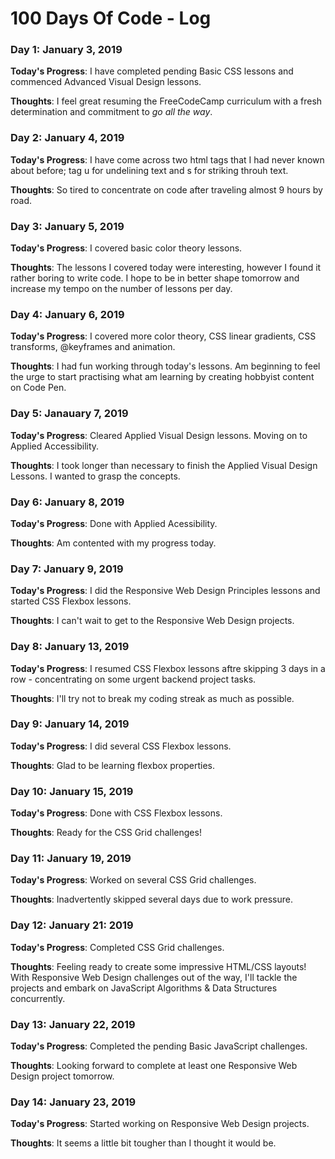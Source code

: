 # 100 Days Of Code - Log

### Day 1: January 3, 2019

**Today's Progress**: I have completed pending Basic CSS lessons and commenced Advanced Visual Design lessons.

**Thoughts**: I feel great resuming the FreeCodeCamp curriculum with a fresh determination and commitment to _go all the way_.

### Day 2: January 4, 2019

**Today's Progress**: I have come across two html tags that I had never known about before; tag u for undelining text and s for striking throuh text.

**Thoughts**: So tired to concentrate on code after traveling almost 9 hours by road.

### Day 3: January 5, 2019

**Today's Progress**: I covered basic color theory lessons.

**Thoughts**: The lessons I covered today were interesting, however I found it rather boring to write code. I hope to be in better shape tomorrow and increase my tempo on the number of lessons per day.

### Day 4: January 6, 2019

**Today's Progress**: I covered more color theory, CSS linear gradients, CSS transforms, @keyframes and animation.

**Thoughts**: I had fun working through today's lessons. Am beginning to feel the urge to start practising what am learning by creating hobbyist content on Code Pen.

### Day 5: Janauary 7, 2019

**Today's Progress**: Cleared Applied Visual Design lessons. Moving on to Applied Accessibility.

**Thoughts**: I took longer than necessary to finish the Applied Visual Design Lessons. I wanted to grasp the concepts.

### Day 6: January 8, 2019

**Today's Progress**: Done with Applied Acessibility.

**Thoughts**: Am contented with my progress today.

### Day 7: January 9, 2019

**Today's Progress**: I did the Responsive Web Design Principles lessons and started CSS Flexbox lessons.

**Thoughts**: I can't wait to get to the Responsive Web Design projects.

### Day 8: January 13, 2019

**Today's Progress**: I resumed CSS Flexbox lessons aftre skipping 3 days in a row - concentrating on some urgent backend project tasks.

**Thoughts**: I'll try not to break my coding streak as much as possible.

### Day 9: January 14, 2019

**Today's Progress**: I did several CSS Flexbox lessons.

**Thoughts**: Glad to be learning flexbox properties.

### Day 10: January 15, 2019

**Today's Progress**: Done with CSS Flexbox lessons.

**Thoughts**: Ready for the CSS Grid challenges!

### Day 11: January 19, 2019

**Today's Progress**: Worked on several CSS Grid challenges.

**Thoughts**: Inadvertently skipped several days due to work pressure.

### Day 12: January 21: 2019

**Today's Progress**: Completed CSS Grid challenges.

**Thoughts**: Feeling ready to create some impressive HTML/CSS layouts! With Responsive Web Design challenges out of the way, I'll tackle the projects and embark on JavaScript Algorithms & Data Structures concurrently.

### Day 13: January 22, 2019

**Today's Progress**: Completed the pending Basic JavaScript challenges.

**Thoughts**: Looking forward to complete at least one Responsive Web Design project tomorrow.

### Day 14: January 23, 2019

**Today's Progress**: Started working on Responsive Web Design projects.

**Thoughts**: It seems a little bit tougher than I thought it would be.